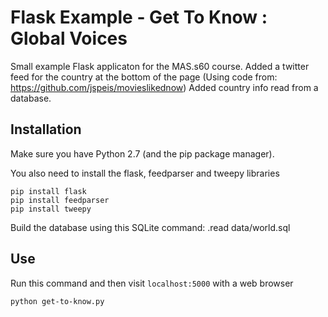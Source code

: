 Flask Example - Get To Know : Global Voices
===========================================

Small example Flask applicaton for the MAS.s60 course.
Added a twitter feed for the country at the bottom of the page (Using code from: https://github.com/jspeis/movieslikednow)
Added country info read from a database.

Installation
------------

Make sure you have Python 2.7 (and the pip package manager).

You also need to install the flask, feedparser and tweepy libraries

```
pip install flask
pip install feedparser
pip install tweepy
```

Build the database using this SQLite command:
.read data/world.sql

Use
---

Run this command and then visit `localhost:5000` with a web browser

```
python get-to-know.py
```
